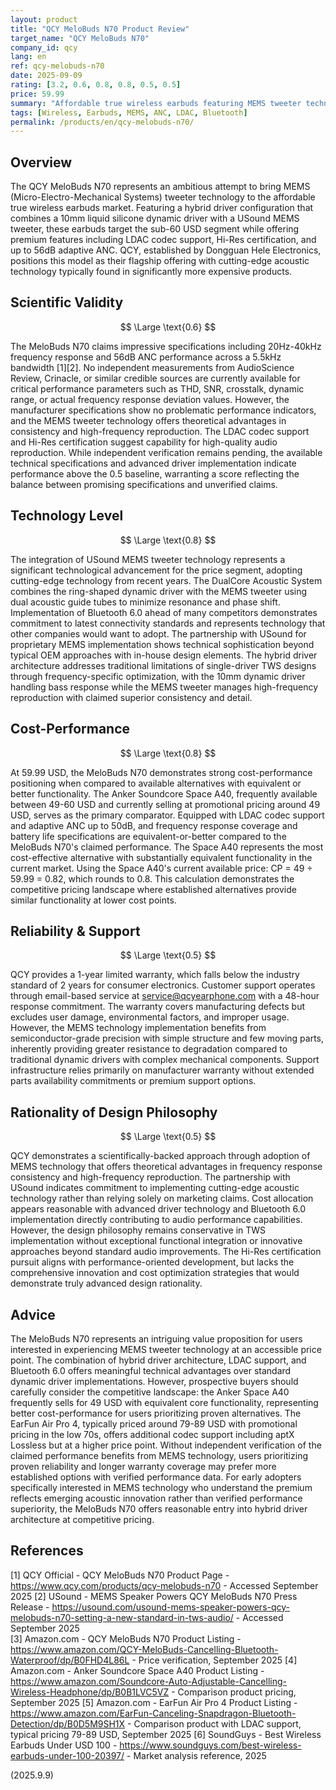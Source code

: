 ```yaml
---
layout: product
title: "QCY MeloBuds N70 Product Review"
target_name: "QCY MeloBuds N70"
company_id: qcy
lang: en
ref: qcy-melobuds-n70
date: 2025-09-09
rating: [3.2, 0.6, 0.8, 0.8, 0.5, 0.5]
price: 59.99
summary: "Affordable true wireless earbuds featuring MEMS tweeter technology with competitive features but unverified performance claims"
tags: [Wireless, Earbuds, MEMS, ANC, LDAC, Bluetooth]
permalink: /products/en/qcy-melobuds-n70/
---
```


## Overview

The QCY MeloBuds N70 represents an ambitious attempt to bring MEMS (Micro-Electro-Mechanical Systems) tweeter technology to the affordable true wireless earbuds market. Featuring a hybrid driver configuration that combines a 10mm liquid silicone dynamic driver with a USound MEMS tweeter, these earbuds target the sub-60 USD segment while offering premium features including LDAC codec support, Hi-Res certification, and up to 56dB adaptive ANC. QCY, established by Dongguan Hele Electronics, positions this model as their flagship offering with cutting-edge acoustic technology typically found in significantly more expensive products.

## Scientific Validity

$$ \Large \text{0.6} $$

The MeloBuds N70 claims impressive specifications including 20Hz-40kHz frequency response and 56dB ANC performance across a 5.5kHz bandwidth [1][2]. No independent measurements from AudioScience Review, Crinacle, or similar credible sources are currently available for critical performance parameters such as THD, SNR, crosstalk, dynamic range, or actual frequency response deviation values. However, the manufacturer specifications show no problematic performance indicators, and the MEMS tweeter technology offers theoretical advantages in consistency and high-frequency reproduction. The LDAC codec support and Hi-Res certification suggest capability for high-quality audio reproduction. While independent verification remains pending, the available technical specifications and advanced driver implementation indicate performance above the 0.5 baseline, warranting a score reflecting the balance between promising specifications and unverified claims.

## Technology Level

$$ \Large \text{0.8} $$

The integration of USound MEMS tweeter technology represents a significant technological advancement for the price segment, adopting cutting-edge technology from recent years. The DualCore Acoustic System combines the ring-shaped dynamic driver with the MEMS tweeter using dual acoustic guide tubes to minimize resonance and phase shift. Implementation of Bluetooth 6.0 ahead of many competitors demonstrates commitment to latest connectivity standards and represents technology that other companies would want to adopt. The partnership with USound for proprietary MEMS implementation shows technical sophistication beyond typical OEM approaches with in-house design elements. The hybrid driver architecture addresses traditional limitations of single-driver TWS designs through frequency-specific optimization, with the 10mm dynamic driver handling bass response while the MEMS tweeter manages high-frequency reproduction with claimed superior consistency and detail.

## Cost-Performance

$$ \Large \text{0.8} $$

At 59.99 USD, the MeloBuds N70 demonstrates strong cost-performance positioning when compared to available alternatives with equivalent or better functionality. The Anker Soundcore Space A40, frequently available between 49-60 USD and currently selling at promotional pricing around 49 USD, serves as the primary comparator. Equipped with LDAC codec support and adaptive ANC up to 50dB, and frequency response coverage and battery life specifications are equivalent-or-better compared to the MeloBuds N70's claimed performance. The Space A40 represents the most cost-effective alternative with substantially equivalent functionality in the current market. Using the Space A40's current available price: CP = 49 ÷ 59.99 = 0.82, which rounds to 0.8. This calculation demonstrates the competitive pricing landscape where established alternatives provide similar functionality at lower cost points.

## Reliability & Support

$$ \Large \text{0.5} $$

QCY provides a 1-year limited warranty, which falls below the industry standard of 2 years for consumer electronics. Customer support operates through email-based service at service@qcyearphone.com with a 48-hour response commitment. The warranty covers manufacturing defects but excludes user damage, environmental factors, and improper usage. However, the MEMS technology implementation benefits from semiconductor-grade precision with simple structure and few moving parts, inherently providing greater resistance to degradation compared to traditional dynamic drivers with complex mechanical components. Support infrastructure relies primarily on manufacturer warranty without extended parts availability commitments or premium support options.

## Rationality of Design Philosophy

$$ \Large \text{0.5} $$

QCY demonstrates a scientifically-backed approach through adoption of MEMS technology that offers theoretical advantages in frequency response consistency and high-frequency reproduction. The partnership with USound indicates commitment to implementing cutting-edge acoustic technology rather than relying solely on marketing claims. Cost allocation appears reasonable with advanced driver technology and Bluetooth 6.0 implementation directly contributing to audio performance capabilities. However, the design philosophy remains conservative in TWS implementation without exceptional functional integration or innovative approaches beyond standard audio improvements. The Hi-Res certification pursuit aligns with performance-oriented development, but lacks the comprehensive innovation and cost optimization strategies that would demonstrate truly advanced design rationality.

## Advice

The MeloBuds N70 represents an intriguing value proposition for users interested in experiencing MEMS tweeter technology at an accessible price point. The combination of hybrid driver architecture, LDAC support, and Bluetooth 6.0 offers meaningful technical advantages over standard dynamic driver implementations. However, prospective buyers should carefully consider the competitive landscape: the Anker Space A40 frequently sells for 49 USD with equivalent core functionality, representing better cost-performance for users prioritizing proven alternatives. The EarFun Air Pro 4, typically priced around 79-89 USD with promotional pricing in the low 70s, offers additional codec support including aptX Lossless but at a higher price point. Without independent verification of the claimed performance benefits from MEMS technology, users prioritizing proven reliability and longer warranty coverage may prefer more established options with verified performance data. For early adopters specifically interested in MEMS technology who understand the premium reflects emerging acoustic innovation rather than verified performance superiority, the MeloBuds N70 offers reasonable entry into hybrid driver architecture at competitive pricing.

## References

[1] QCY Official - QCY MeloBuds N70 Product Page - https://www.qcy.com/products/qcy-melobuds-n70 - Accessed September 2025
[2] USound - MEMS Speaker Powers QCY MeloBuds N70 Press Release - https://usound.com/usound-mems-speaker-powers-qcy-melobuds-n70-setting-a-new-standard-in-tws-audio/ - Accessed September 2025  
[3] Amazon.com - QCY MeloBuds N70 Product Listing - https://www.amazon.com/QCY-MeloBuds-Cancelling-Bluetooth-Waterproof/dp/B0FHD4L86L - Price verification, September 2025
[4] Amazon.com - Anker Soundcore Space A40 Product Listing - https://www.amazon.com/Soundcore-Auto-Adjustable-Cancelling-Wireless-Headphone/dp/B0B1LVC5VZ - Comparison product pricing, September 2025
[5] Amazon.com - EarFun Air Pro 4 Product Listing - https://www.amazon.com/EarFun-Canceling-Snapdragon-Bluetooth-Detection/dp/B0D5M9SH1X - Comparison product with LDAC support, typical pricing 79-89 USD, September 2025
[6] SoundGuys - Best Wireless Earbuds Under USD 100 - https://www.soundguys.com/best-wireless-earbuds-under-100-20397/ - Market analysis reference, 2025

(2025.9.9)